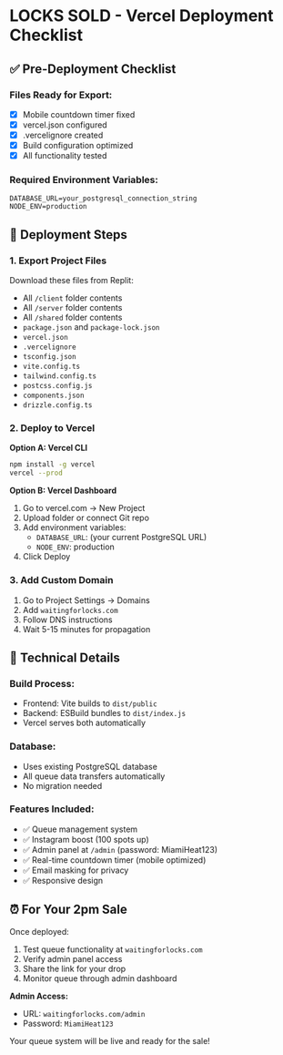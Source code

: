 # LOCKS SOLD - Vercel Deployment Checklist

## ✅ Pre-Deployment Checklist

### Files Ready for Export:
- [x] Mobile countdown timer fixed
- [x] vercel.json configured
- [x] .vercelignore created
- [x] Build configuration optimized
- [x] All functionality tested

### Required Environment Variables:
```
DATABASE_URL=your_postgresql_connection_string
NODE_ENV=production
```

## 🚀 Deployment Steps

### 1. Export Project Files
Download these files from Replit:
- All `/client` folder contents
- All `/server` folder contents  
- All `/shared` folder contents
- `package.json` and `package-lock.json`
- `vercel.json`
- `.vercelignore`
- `tsconfig.json`
- `vite.config.ts`
- `tailwind.config.ts`
- `postcss.config.js`
- `components.json`
- `drizzle.config.ts`

### 2. Deploy to Vercel
**Option A: Vercel CLI**
```bash
npm install -g vercel
vercel --prod
```

**Option B: Vercel Dashboard**
1. Go to vercel.com → New Project
2. Upload folder or connect Git repo
3. Add environment variables:
   - `DATABASE_URL`: (your current PostgreSQL URL)
   - `NODE_ENV`: production
4. Click Deploy

### 3. Add Custom Domain
1. Go to Project Settings → Domains
2. Add `waitingforlocks.com`
3. Follow DNS instructions
4. Wait 5-15 minutes for propagation

## 🔧 Technical Details

### Build Process:
- Frontend: Vite builds to `dist/public`
- Backend: ESBuild bundles to `dist/index.js`
- Vercel serves both automatically

### Database:
- Uses existing PostgreSQL database
- All queue data transfers automatically
- No migration needed

### Features Included:
- ✅ Queue management system
- ✅ Instagram boost (100 spots up)
- ✅ Admin panel at `/admin` (password: MiamiHeat123)
- ✅ Real-time countdown timer (mobile optimized)
- ✅ Email masking for privacy
- ✅ Responsive design

## ⏰ For Your 2pm Sale

Once deployed:
1. Test queue functionality at `waitingforlocks.com`
2. Verify admin panel access
3. Share the link for your drop
4. Monitor queue through admin dashboard

**Admin Access:**
- URL: `waitingforlocks.com/admin`
- Password: `MiamiHeat123`

Your queue system will be live and ready for the sale!